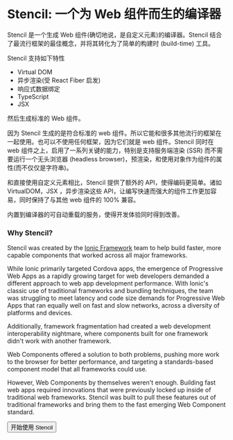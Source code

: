 # Stencil: 一个为 Web 组件而生的编译器

Stencil 是一个生成 Web 组件(确切地说，是自定义元素)的编译器。Stencil 结合了最流行框架的最佳概念，并将其转化为了简单的构建时 (build-time) 工具。

Stencil 支持如下特性

- Virtual DOM
- 异步渲染(受 React Fiber 启发)
- 响应式数据绑定
- TypeScript
- JSX

然后生成标准的 Web 组件。

因为 Stencil 生成的是符合标准的 web 组件。所以它能和很多其他流行的框架在一起使用。也可以不使用任何框架，因为它们就是 web 组件。Stencil 同时在 web 组件之上，启用了一系列关键的能力，特别是支持服务端渲染 (SSR) 而不需要运行一个无头浏览器 (headless browser)，预渲染，和使用对象作为组件的属性(而不仅仅是字符串)。

和直接使用自定义元素相比，Stencil 提供了额外的 API，使得编码更简单。诸如 VirtualDOM，JSX ，异步渲染这些 API，让编写快速而强大的组件工作更加容易，同时保持了与其他 web 组件的 100% 兼容。

内置到编译器的可自动重载的服务，使得开发体验同时得到改善。

### Why Stencil?

Stencil was created by the [Ionic Framework](http://ionicframework.com/) team to help build faster, more capable components that worked across all major frameworks.

While Ionic primarily targeted Cordova apps, the emergence of Progressive Web Apps as a rapidly growing target for web developers demanded a different approach to web app development performance. With Ionic's classic use of traditional frameworks and bundling techniques, the team was struggling to meet latency and code size demands for Progressive Web Apps that ran equally well on fast and slow networks, across a diversity of platforms and devices.

Additionally, framework fragmentation had created a web development interoperability nightmare, where components built for one framework didn't work with another framework.

Web Components offered a solution to both problems, pushing more work to the browser for better performance, and targeting a standards-based component model that all frameworks could use.

However, Web Components by themselves weren't enough. Building fast web apps required innovations that were previously locked up inside of traditional web frameworks. Stencil was built to pull these features out of traditional frameworks and bring them to the fast emerging Web Component standard.

<stencil-route-link url="/docs/getting-started" router="#router" custom="true">
  <button id="introButton">
    开始使用 Stencil
  </button>
</stencil-route-link>

